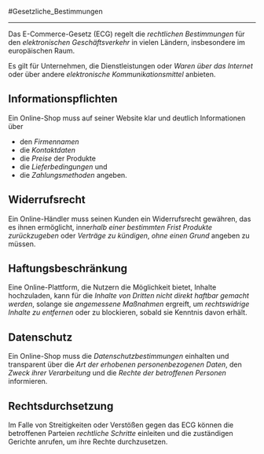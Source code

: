 #Gesetzliche_Bestimmungen
***

Das E-Commerce-Gesetz (ECG) regelt die *rechtlichen Bestimmungen* für den *elektronischen Geschäftsverkehr* in vielen Ländern, insbesondere im europäischen Raum.

Es gilt für Unternehmen, die Dienstleistungen oder *Waren über das Internet* oder über andere *elektronische Kommunikationsmittel* anbieten.


## Informationspflichten
Ein Online-Shop muss auf seiner Website klar und deutlich Informationen über
- den *Firmennamen*
- die *Kontaktdaten*
- die *Preise* der Produkte
- die *Lieferbedingungen* und
- die *Zahlungsmethoden*
angeben.


## Widerrufsrecht
Ein Online-Händler muss seinen Kunden ein Widerrufsrecht gewähren, das es ihnen ermöglicht, inne*rhalb einer bestimmten Frist Produkte zurückzugeben* oder *Verträge zu kündigen*, *ohne einen Grund* angeben zu müssen.


## Haftungsbeschränkung
Eine Online-Plattform, die Nutzern die Möglichkeit bietet, Inhalte hochzuladen, kann für die *Inhalte von Dritten nicht direkt haftbar gemacht werden*, solange sie *angemessene Maßnahmen* ergreift, um *rechtswidrige Inhalte zu entfernen* oder zu blockieren, sobald sie Kenntnis davon erhält.


## Datenschutz
Ein Online-Shop muss die *Datenschutzbestimmungen* einhalten und transparent über die *Art der erhobenen personenbezogenen Daten*, den *Zweck ihrer Verarbeitung* und die *Rechte der betroffenen Personen* informieren.


## Rechtsdurchsetzung
Im Falle von Streitigkeiten oder Verstößen gegen das ECG können die betroffenen Parteien *rechtliche Schritte* einleiten und die zuständigen Gerichte anrufen, um ihre Rechte durchzusetzen.